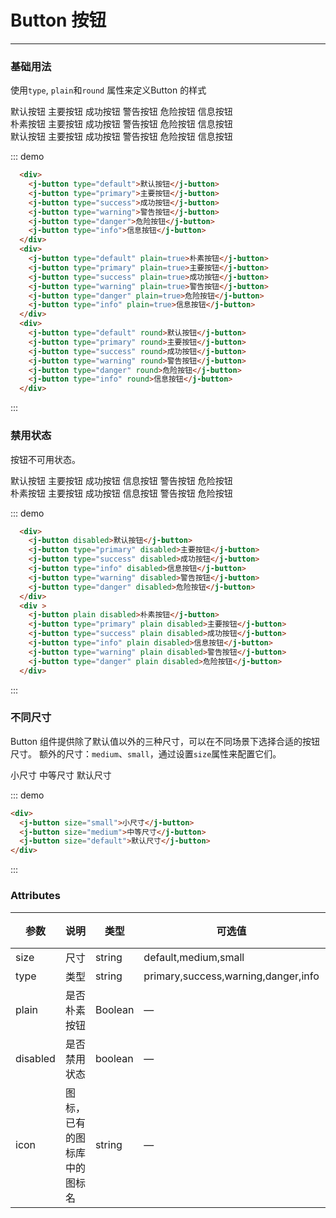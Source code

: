 # Button 按钮
-----
### 基础用法
使用```type```, ```plain```和```round``` 属性来定义Button 的样式

<div class="demo-box">
  <div class="demo-block">
    <div>
      <j-button type="default" >默认按钮</j-button>
      <j-button type="primary">主要按钮</j-button>
      <j-button type="success">成功按钮</j-button>
      <j-button type="warning">警告按钮</j-button>
      <j-button type="danger">危险按钮</j-button>
      <j-button type="info">信息按钮</j-button>
    </div>
    <div>
      <j-button type="default" plain>朴素按钮</j-button>
      <j-button type="primary" plain>主要按钮</j-button>
      <j-button type="success" plain>成功按钮</j-button>
      <j-button type="warning" plain>警告按钮</j-button>
      <j-button type="danger" plain>危险按钮</j-button>
      <j-button type="info" plain>信息按钮</j-button>
    </div>
    <div>
      <j-button type="default" round>默认按钮</j-button>
      <j-button type="primary" round>主要按钮</j-button>
      <j-button type="success" round>成功按钮</j-button>
      <j-button type="warning" round>警告按钮</j-button>
      <j-button type="danger" round>危险按钮</j-button>
      <j-button type="info" round>信息按钮</j-button>
    </div>
  </div>

  ::: demo
  ```html
    <div>
      <j-button type="default">默认按钮</j-button>
      <j-button type="primary">主要按钮</j-button>
      <j-button type="success">成功按钮</j-button>
      <j-button type="warning">警告按钮</j-button>
      <j-button type="danger">危险按钮</j-button>
      <j-button type="info">信息按钮</j-button>
    </div>
    <div>
      <j-button type="default" plain=true>朴素按钮</j-button>
      <j-button type="primary" plain=true>主要按钮</j-button>
      <j-button type="success" plain=true>成功按钮</j-button>
      <j-button type="warning" plain=true>警告按钮</j-button>
      <j-button type="danger" plain=true>危险按钮</j-button>
      <j-button type="info" plain=true>信息按钮</j-button>
    </div>
    <div>
      <j-button type="default" round>默认按钮</j-button>
      <j-button type="primary" round>主要按钮</j-button>
      <j-button type="success" round>成功按钮</j-button>
      <j-button type="warning" round>警告按钮</j-button>
      <j-button type="danger" round>危险按钮</j-button>
      <j-button type="info" round>信息按钮</j-button>
    </div>
  ```
  :::
</div>

### 禁用状态

按钮不可用状态。

<div class="demo-box">
  <div class="demo-block">
    <div>
      <j-button disabled>默认按钮</j-button>
      <j-button type="primary" disabled>主要按钮</j-button>
      <j-button type="success" disabled>成功按钮</j-button>
      <j-button type="info" disabled>信息按钮</j-button>
      <j-button type="warning" disabled>警告按钮</j-button>
      <j-button type="danger" disabled>危险按钮</j-button>
    </div>
    <div >
      <j-button plain disabled>朴素按钮</j-button>
      <j-button type="primary" plain disabled>主要按钮</j-button>
      <j-button type="success" plain disabled>成功按钮</j-button>
      <j-button type="info" plain disabled>信息按钮</j-button>
      <j-button type="warning" plain disabled>警告按钮</j-button>
      <j-button type="danger" plain disabled>危险按钮</j-button>
    </div>
  </div>

  ::: demo
  ```html
    <div>
      <j-button disabled>默认按钮</j-button>
      <j-button type="primary" disabled>主要按钮</j-button>
      <j-button type="success" disabled>成功按钮</j-button>
      <j-button type="info" disabled>信息按钮</j-button>
      <j-button type="warning" disabled>警告按钮</j-button>
      <j-button type="danger" disabled>危险按钮</j-button>
    </div>
    <div >
      <j-button plain disabled>朴素按钮</j-button>
      <j-button type="primary" plain disabled>主要按钮</j-button>
      <j-button type="success" plain disabled>成功按钮</j-button>
      <j-button type="info" plain disabled>信息按钮</j-button>
      <j-button type="warning" plain disabled>警告按钮</j-button>
      <j-button type="danger" plain disabled>危险按钮</j-button>
    </div>
  ```
  :::
</div>

### 不同尺寸

Button 组件提供除了默认值以外的三种尺寸，可以在不同场景下选择合适的按钮尺寸。
额外的尺寸：```medium```、```small```，通过设置```size```属性来配置它们。

<div class="demo-box">
  <div class="demo-block">
    <j-button size="small">小尺寸</j-button>
    <j-button size="medium">中等尺寸</j-button>
    <j-button size="default">默认尺寸</j-button>
  </div>

  ::: demo
  ```html
  <div>
    <j-button size="small">小尺寸</j-button>
    <j-button size="medium">中等尺寸</j-button>
    <j-button size="default">默认尺寸</j-button>
  </div>

  ```
  :::
</div>


### Attributes
| 参数      | 说明    | 类型      | 可选值       | 默认值   |
|---------- |-------- |---------- |-------------  |-------- |
| size     | 尺寸   | string  |   default,medium,small            |    —     |
| type     | 类型   | string    |   primary,success,warning,danger,info |     —    |
| plain     | 是否朴素按钮   | Boolean    | — | false   |
| disabled  | 是否禁用状态    | boolean   | —   | false   |
| icon  | 图标，已有的图标库中的图标名 | string   |  —  |  —  |
